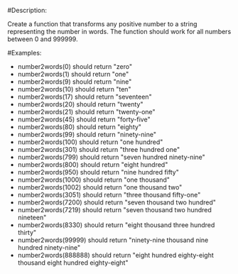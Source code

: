 #Description:

Create a function that transforms any positive number to a string representing the number in words. The function should work for all numbers between 0 and 999999.

#Examples:

- number2words(0) should return "zero"
- number2words(1) should return "one"
- number2words(9) should return "nine"
- number2words(10) should return "ten"
- number2words(17) should return "seventeen"
- number2words(20) should return "twenty"
- number2words(21) should return "twenty-one"
- number2words(45) should return "forty-five"
- number2words(80) should return "eighty"
- number2words(99) should return "ninety-nine"
- number2words(100) should return "one hundred"
- number2words(301) should return "three hundred one"
- number2words(799) should return "seven hundred ninety-nine"
- number2words(800) should return "eight hundred"
- number2words(950) should return "nine hundred fifty"
- number2words(1000) should return "one thousand"
- number2words(1002) should return "one thousand two"
- number2words(3051) should return "three thousand fifty-one"
- number2words(7200) should return "seven thousand two hundred"
- number2words(7219) should return "seven thousand two hundred nineteen"
- number2words(8330) should return "eight thousand three hundred thirty"
- number2words(99999) should return "ninety-nine thousand nine hundred ninety-nine"
- number2words(888888) should return "eight hundred eighty-eight thousand eight hundred eighty-eight"